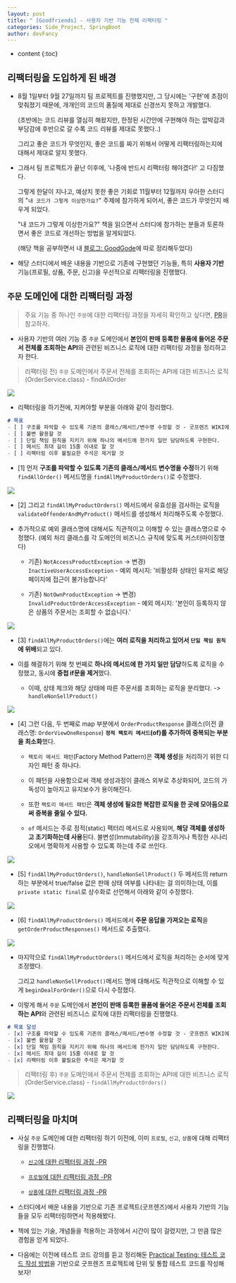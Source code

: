 ```yaml
---
layout: post
title: " [Goodfriends] - 사용자 기반 기능 전체 리팩터링 "
categories: Side_Project, SpringBoot
author: devFancy
---
```

* content
{:toc}

## 리팩터링을 도입하게 된 배경

* 8월 1일부터 9월 27일까지 팀 프로젝트를 진행했지만, 그 당시에는 '구현'에 초점이 맞춰졌기 때문에, 개개인의 코드의 품질에 제대로 신경쓰지 못하고 개발했다.

    (초반에는 코드 리뷰를 열심히 해왔지만, 한정된 시간안에 구현해야 하는 압박감과 부담감에 후반으로 갈 수록 코드 리뷰를 제대로 못했다..)

    그리고 좋은 코드가 무엇인지, 좋은 코드를 짜기 위해서 어떻게 리팩터링하는지에 대해서 제대로 알지 못했다.

* 그래서 팀 프로젝트가 끝난 이후에, '나중에 반드시 리팩터링 해야겠다!' 고 다짐했다.

    그렇게 한달이 지나고, 예상치 못한 좋은 기회로 11월부터 12월까지 우아한 스터디의 "`내 코드가 그렇게 이상한가요?`" 주제에 참가하게 되어서, 좋은 코드가 무엇인지 배우게 되었다.

    "내 코드가 그렇게 이상한가요?" 책을 읽으면서 스터디에 참가하는 분들과 토론하면서 좋은 코드로 개선하는 방법을 알게되었다. 

    (해당 책을 공부하면서 내 [블로그: GoodGode](https://devfancy.github.io/category/#GoodCode)에 따로 정리해두었다)

* 해당 스터디에서 배운 내용을 기반으로 기존에 구현했던 기능들, 특히 **사용자 기반** 기능(프로필, 상품, 주문, 신고)을 우선적으로 리팩터링을 진행했다.

## `주문` 도메인에 대한 리팩터링 과정

> 주요 기능 중 하나인 `주문`에 대한 리팩터링 과정을 자세히 확인하고 싶다면, [PR](https://github.com/woorifisa-projects/GoodFriends/pull/355)을 참고하자.

* 사용자 기반의 여러 기능 중 `주문` 도메인에서 **본인이 판매 등록한 물품에 들어온 주문서 전체를 조회하는 API**와 관련된 비즈니스 로직에 대한 리팩터링 과정을 정리하고자 한다.

> 리팩터링 전) `주문` 도메인에서 주문서 전체를 조회하는 API에 대한 비즈니스 로직(OrderService.class) - findAllOrder

![](/assets/img/goodfriends/order-refactor-findAllMyProductOrders-0.png)

* 리팩터링을 하기전에, 지켜야할 부분을 아래와 같이 정리했다.

```markdown
# 목표
- [ ] 구조를 파악할 수 있도록 기존의 클래스/메서드/변수명 수정할 것 - 굿프렌즈 WIKI에 있는 [객체 및 메서드 생성 규칙](https://github.com/woorifisa-projects/GoodFriends/wiki/객체-및-메서드-생성-규칙)
- [ ] 불변 활용할 것
- [ ] 단일 책임 원칙을 지키기 위해 하나의 메서드에 한가지 일만 담당하도록 구현한다.
- [ ] 메서드 최대 길이 15줄 이내로 할 것  
- [ ] 리팩터링 이후 불필요한 주석은 제거할 것
```

* [1] 먼저 **구조를 파악할 수 있도록 기존의 클래스/메서드 변수명을 수정**하기 위해 `findAllOrder()` 메서드명을 `findAllMyProductOrders()`로 수정했다.

![](/assets/img/goodfriends/order-refactor-findAllMyProductOrders-1.png)

* [2] 그리고 `findAllMyProductOrders()` 메서드에서 유효성을 검사하는 로직을 `validateOffenderAndMyProduct()` 메서드를 생성해서 처리해주도록 수정했다.

* 추가적으로 예외 클래스명에 대해서도 직관적이고 이해할 수 있는 클래스명으로 수정했다. (예외 처리 클래스를 각 도메인의 비즈니스 규칙에 맞도록 커스터마이징했다)

  * 기존) `NotAccessProductException` -> 변경) `InactiveUserAccessException` - 예외 메시지: '비활성화 상태인 유저로 해당 페이지에 접근이 불가능합니다'

  * 기존) `NotOwnProductException` -> 변경) `InvalidProductOrderAccessException` - 예외 메시지: '본인이 등록하지 않은 상품의 주문서는 조회할 수 없습니다.'

![](/assets/img/goodfriends/order-refactor-findAllMyProductOrders-2.png)

* [3] `findAllMyProductOrders()`에는 **여러 로직을 처리하고 있어서 `단일 책임 원칙`에 위배**되고 있다. 

* 이를 해결하기 위해 첫 번째로 **하나의 메서드에 한 가지 일만 담당**하도록 로직을 수정했고, 동시에 **중첩 if문을 제거**했다.

  * 이때, 상태 체크와 해당 상태에 따른 주문서를 조회하는 로직을 분리했다. -> `handleNonSellProduct()`

![](/assets/img/goodfriends/order-refactor-findAllMyProductOrders-3-1.png)

* [4] 그런 다음, 두 번째로 map 부분에서 `OrderProductResponse` 클래스(이전 클래스명: `OrderViewOneResponse`) **`정적 팩토리 메서드`(of)를 추가하여 중복되는 부분을 최소화**했다.

  * `팩토리 메서드 패턴`(Factory Method Pattern)은 **객체 생성**을 처리하기 위한 디자인 패턴 중 하나다.

  * 이 패턴을 사용함으로써 객체 생성과정이 클래스 외부로 추상화되어, 코드의 가독성이 높아지고 유지보수가 용이해진다.

  * 또한 `팩토리 메서드 패턴`은 **객체 생성에 필요한 복잡한 로직을 한 곳에 모아둠으로써 중복을 줄일 수 있다.**

  * `of` 메서드는 주로 정적(static) 팩터리 메서드로 사용되며, **해당 객체를 생성하고 초기화하는데 사용**된다. 불변성(Immutability)을 강조하거나 특정한 시나리오에서 명확하게 사용할 수 있도록 하는데 주로 쓰인다.

![](/assets/img/goodfriends/order-refactor-findAllMyProductOrders-3-2.png)

* [5] `findAllMyProductOrders()`, `handleNonSellProduct()` 두 메서드의 return 하는 부분에서 true/false 값은 판매 상태 여부를 나타내는 걸 의미하는데, 이를 `private static final`로 상수화로 선언해서 아래와 같이 수정했다.

![](/assets/img/goodfriends/order-refactor-findAllMyProductOrders-4.png)

* [6] `findAllMyProductOrders()` 메서드에서 **주문 응답을 가져오는 로직**을 `getOrderProductResponses()` 메서드로 추출했다.

![](/assets/img/goodfriends/order-refactor-findAllMyProductOrders-5.png)

* 마지막으로 `findAllMyProductOrders()` 메서드에서 로직을 처리하는 순서에 맞게 조정했다.

  그리고 `handleNonSellProduct()`메서드 명에 대해서도 직관적으로 이해할 수 있게 `beginDealForOrder()`으로 다시 수정했다.

* 이렇게 해서 `주문` 도메인에서 **본인이 판매 등록한 물품에 들어온 주문서 전체를 조회하는 API**와 관련된 비즈니스 로직에 대한 리팩터링을 진행했다.

```markdown
# 목표 달성
- [x] 구조를 파악할 수 있도록 기존의 클래스/메서드/변수명 수정할 것 - 굿프렌즈 WIKI에 있는 [객체 및 메서드 생성 규칙](https://github.com/woorifisa-projects/GoodFriends/wiki/객체-및-메서드-생성-규칙)
- [x] 불변 활용할 것
- [x] 단일 책임 원칙을 지키기 위해 하나의 메서드에 한가지 일만 담당하도록 구현한다.
- [x] 메서드 최대 길이 15줄 이내로 할 것  
- [x] 리팩터링 이후 불필요한 주석은 제거할 것
```

> 리팩터링 후) `주문` 도메인에서 주문서 전체를 조회하는 API에 대한 비즈니스 로직(OrderService.class) - `findAllMyProductOrders()`

![](/assets/img/goodfriends/order-refactor-findAllMyProductOrders-6.png)

## 리팩터링을 마치며

* 사실 `주문` 도메인에 대한 리팩터링 하기 이전에, 이미 `프로필`, `신고`, `상품`에 대해 리팩터링을 진행했다.

  * [`신고`에 대한 리팩터링 과정 -PR](https://github.com/woorifisa-projects/GoodFriends/pull/346)

  * [`프로필`에 대한 리팩터링 과정 -PR](https://github.com/woorifisa-projects/GoodFriends/pull/348)

  * [`상품`에 대한 리팩터링 과정 -PR](https://github.com/woorifisa-projects/GoodFriends/pull/350)

* 스터디에서 배운 내용을 기반으로 기존 프로젝트(굿프렌즈)에서 사용자 기반의 기능들을 모두 리팩터링하면서 적용해봤다.

* 책에 있는 기술, 개념들을 적용하는 과정에서 시간이 많이 걸렸지만, 그 만큼 많은 경험을 얻게 되었다.

* 다음에는 이전에 테스트 코드 강의를 듣고 정리해둔 [Practical Testing: 테스트 코드 작성 방법](https://devfancy.github.io/Practical-Testing/)을 기반으로 굿프렌즈 프로젝트에 단위 및 통합 테스트 코드를 작성해보자!